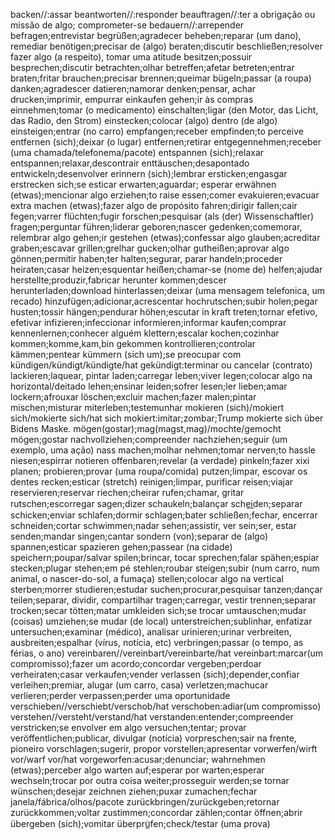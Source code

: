 backen//:assar
beantworten//:responder
beauftragen//:ter a obrigação ou missão de algo; comprometer-se
bedauern//:arrepender
befragen;entrevistar
begrüßen;agradecer
beheben;reparar (um dano), remediar
benötigen;precisar de (algo)
beraten;discutir
beschließen;resolver fazer algo (a respeito), tomar uma atitude
besitzen;possuir
besprechen;discutir
betrachten;olhar
betreffen;afetar
betreten;entrar
braten;fritar
brauchen;precisar
brennen;queimar
bügeln;passar (a roupa)
danken;agradescer
datieren;namorar
denken;pensar, achar
drucken;imprimir, empurrar
einkaufen gehen;ir às compras
einnehmen;tomar (o medicamento)
einschalten;ligar (den Motor, das Licht, das Radio, den Strom)
einstecken;colocar (algo) dentro (de algo)
einsteigen;entrar (no carro)
empfangen;receber
empfinden;to perceive
entfernen (sich);deixar (o lugar)
entfernen;retirar
entgegennehmen;receber (uma chamada/telefonema/pacote)
entspannen (sich);relaxar
entspannen;relaxar,descontrair
enttäuschen;desapontado
entwickeln;desenvolver
erinnern (sich);lembrar
ersticken;engasgar
erstrecken sich;se esticar
erwarten;aguardar; esperar
erwähnen (etwas);mencionar algo
erziehen;to raise
essen;comer
evakuieren;evacuar
extra machen (etwas);fazer algo de propósito
fahren;dirigir
fallen;cair
fegen;varrer
flüchten;fugir
forschen;pesquisar (als (der) Wissenschaftler)
fragen;perguntar
führen;liderar
geboren;nascer
gedenken;comemorar, relembrar algo
gehen;ir
gestehen (etwas);confessar algo
glauben;acreditar
graben;escavar
grillen;grelhar
gucken;olhar
gutheißen;aprovar algo
gönnen;permitir
haben;ter
halten;segurar, parar
handeln;proceder
heiraten;casar
heizen;esquentar
heißen;chamar-se (nome de)
helfen;ajudar
herstellte;produzir,fabricar
herunter kommen;descer
herunterladen;download
hinterlassen;deixar (uma mensagem telefonica, um recado)
hinzufügen;adicionar,acrescentar
hochrutschen;subir
holen;pegar
husten;tossir
hängen;pendurar
höhen;escutar
in kraft treten;tornar efetivo, efetivar
infizieren;infeccionar
informieren;informar
kaufen;comprar
kennenlernen;conhecer alguém
klettern;escalar
kochen;cozinhar
kommen;komme,kam,bin gekommen
kontrollieren;controlar
kämmen;pentear
kümmern (sich um);se preocupar com
kündigen/kündigt/kündigte/hat gekündigt:terminar ou cancelar (contrato)
lackieren;laquear, pintar
laden;carregar
leben;viver
legen;colocar algo na horizontal/deitado
lehen;ensinar
leiden;sofrer
lesen;ler
lieben;amar
lockern;afrouxar
löschen;excluir
machen;fazer
malen;pintar
mischen;misturar
miterleben;testemunhar
mokieren (sich)/mokiert sich/mokierte sich/hat sich mokiert:imitar;zombar;Trump mokierte sich über Bidens Maske.
mögen(gostar);mag(magst,mag)/mochte/gemocht
mögen;gostar
nachvollziehen;compreender
nachziehen;seguir (um exemplo, uma ação)
nass machen;molhar
nehmen;tomar
nerven;to hassle
niesen;espirrar
notieren
offenbaren;revelar (a verdade)
pinkeln;fazer xixi
planen;
probieren;provar (uma roupa/comida)
putzen;limpar, escovar os dentes
recken;esticar (stretch)
reinigen;limpar, purificar
reisen;viajar
reservieren;reservar
riechen;cheirar
rufen;chamar, gritar
rutschen;escorregar
sagen;dizer
schaukeln;balançar
sche̲i̲den;separar
schicken;enviar
schlafen;dormir
schlagen;bater
schließen;fechar, encerrar
schneiden;cortar
schwimmen;nadar
sehen;assistir, ver
sein;ser, estar
senden;mandar
singen;cantar
sondern (von);separar de (algo)
spannen;esticar
spazieren gehen;passear (na cidade)
speichern;poupar/salvar
spilen;brincar, tocar
sprechen;falar
spähen;espiar
stecken;plugar
stehen;em pé
stehlen;roubar
steigen;subir (num carro, num animal, o nascer-do-sol, a fumaça)
stellen;colocar algo na vertical
sterben;morrer
studieren;estudar
suchen;procurar,pesquisar
tanzen;dançar
teilen;separar, dividir, compartilhar
tragen;carregar, vestir
trennen;separar
trocken;secar
tötten;matar
umkleiden sich;se trocar
umtauschen;mudar (coisas)
umziehen;se mudar (de local)
unterstreichen;sublinhar, enfatizar
untersuchen;examinar (médico), analisar
urinieren;urinar
verbreiten, ausbreiten;espalhar (vírus, notícia, etc)
verbringen;passar (o tempo, as férias, o ano)
vereinbaren//vereinbart/vereinbarte/hat vereinbart:marcar(um compromisso);fazer um acordo;concordar
vergeben;perdoar
verheiraten;casar
verkaufen;vender
verlassen (sich);depender,confiar
verleihen;premiar, alugar (um carro, casa)
verletzen;machucar
verlieren;perder
verpassen;perder uma oportunidade
verschieben//verschiebt/verschob/hat verschoben:adiar(um compromisso)
verstehen//versteht/verstand/hat verstanden:entender;compreender
verstricken;se envolver em algo
versuchen;tentar; provar
veröffentlichen;publicar, divulgar (notícia)
vorpreschen;sair na frente, pioneiro
vorschlagen;sugerir, propor
vorstellen;apresentar
vorwerfen/wirft vor/warf vor/hat vorgeworfen:acusar;denunciar;
wahrnehmen (etwas);perceber algo
warten auf;esperar por
warten;esperar
wechseln;trocar por outra coisa
weiter;prosseguir
werden;se tornar
wünschen;desejar
zeichnen
ziehen;puxar
zumachen;fechar janela/fábrica/olhos/pacote
zurückbringen/zurückgeben;retornar
zurückkommen;voltar
zustimmen;concordar
zählen;contar
öffnen;abrir
übergeben (sich);vomitar
überprü̲fen;check/testar (uma prova)
